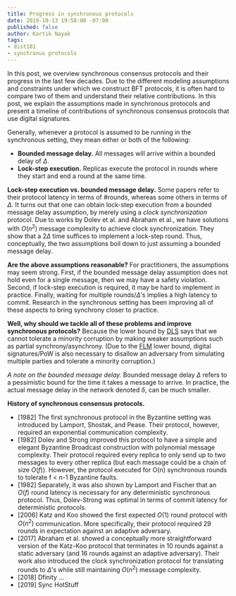 ```yaml
---
title: Progress in synchronous protocols
date: 2019-10-13 19:58:00 -07:00
published: false
author: Kartik Nayak
tags:
- dist101
- synchronus protocols
---
```


In this post, we overview synchronous consensus protocols and their progress in the last few decades. Due to the different modeling assumptions and constraints under which we construct BFT protocols, it is often hard to compare two of them and understand their relative contributions. In this post, we explain the assumptions made in synchronous protocols and present a timeline of contributions of synchronous consensus protocols that use digital signatures.

Generally, whenever a protocol is assumed to be running in the synchronous setting, they mean either or both of the following:
- **Bounded message delay.** All messages will arrive within a bounded delay of $\Delta$.
- **Lock-step execution.** Replicas execute the protocol in rounds where they start and end a round at the same time. 

**Lock-step execution vs. bounded message delay.** Some papers refer to their protocol latency in terms of \#rounds, whereas some others in terms of $\Delta$. It turns out that one can obtain lock-step execution from a bounded message delay assumption, by merely using a *clock synchronization* protocol. Due to works by Dolev et al. and Abraham et al., we have solutions with $O(n^2)$ message complexity to achieve clock synchronization. They show that a $2\Delta$ time suffices to implement a lock-step round. Thus, conceptually, the two assumptions boil down to just assuming a bounded message delay.

**Are the above assumptions reasonable?** For practitioners, the assumptions may seem strong. First, if the bounded message delay assumption does not hold even for a single message, then we may have a safety violation. Second, if lock-step execution is required, it may be hard to implement in practice. Finally, waiting for multiple rounds/$\Delta$’s implies a high latency to commit. Research in the synchronous setting has been improving all of these aspects to bring synchrony closer to practice.

**Well, why should we tackle all of these problems and improve synchronous protocols?** Because the lower bound by [DLS](https://decentralizedthoughts.github.io/2019-06-25-on-the-impossibility-of-byzantine-agreement-for-n-equals-3f-in-partial-synchrony/) says that we cannot tolerate a minority corruption by making weaker assumptions such as partial synchrony/asynchrony. (Due to the [FLM](https://decentralizedthoughts.github.io/2019-08-02-byzantine-agreement-is-impossible-for-$n-slash-leq-3-f$-is-the-adversary-can-easily-simulate/) lower bound, digital signatures/PoW is also necessary to disallow an adversary from simulating multiple parties and tolerate a minority corruption.)

*A note on the bounded message delay.* Bounded message delay $\Delta$ refers to a pessimistic bound for the time it takes a message to arrive. In practice, the actual message delay in the network denoted $\delta$, can be much smaller.

**History of synchronous consensus protocols.** 
- \[1982\] The first synchronous protocol in the Byzantine setting was introduced by Lamport, Shostak, and Pease. Their protocol, however, required an exponential communication complexity. 
- \[1982\] Dolev and Strong improved this protocol to have a simple and elegant Byzantine Broadcast construction with polynomial message complexity. Their protocol required every replica to only send up to two messages to every other replica (but each message could be a chain of size $O(f)$). However, the protocol executed for O(n) synchronous rounds to tolerate f < n-1 Byzantine faults. 
- \[1982\] Separately, it was also shown by Lamport and Fischer that an $O(f)$ round latency is necessary for any deterministic synchronous protocol. Thus, Dolev-Strong was optimal in terms of commit latency for deterministic protocols. 
- \[2006\] Katz and Koo showed the first expected $O(1)$ round protocol with $O(n^2)$ communication. More specifically, their protocol required 29 rounds in expectation against an adaptive adversary. 
- \[2017\] Abraham et al. showed a conceptually more straightforward version of the Katz-Koo protocol that terminates in 10 rounds against a static adversary (and 16 rounds against an adaptive adversary). Their work also introduced the clock synchronization protocol for translating rounds to $\Delta$’s while still maintaining $O(n^2)$ message complexity.
- \[2018\] Dfinity ... 
- \[2019\] Sync HotStuff
